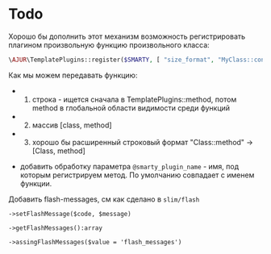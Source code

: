 # Todo

Хорошо бы дополнить этот механизм возможность регистрировать плагином произвольную функцию произвольного класса:

```php
\AJUR\TemplatePlugins::register($SMARTY, [ "size_format", "MyClass::convert", "_func" => "MyClass::func" ]);
```

Как мы можем передавать функцию:
- 1) строка - ищется сначала в TemplatePlugins::method, потом method в глобальной области видимости среди функций
- 2) массив [class, method]
- 3) хорошо бы расширенный строковый формат "Class::method" -> [Class, method]

- добавить обработку параметра `@smarty_plugin_name` - имя, под которым регистрируем метод. По умолчанию совпадает с именем функции.

Добавить flash-messages, см как сделано в `slim/flash`

`->setFlashMessage($code, $message)`

`->getFlashMessages():array`

`->assingFlashMessages($value = 'flash_messages')`

